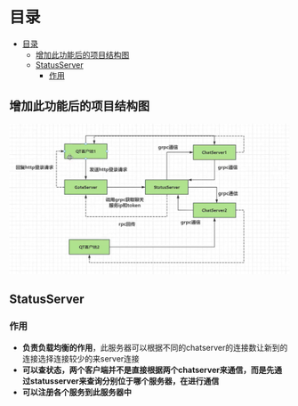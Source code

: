 # 目录

- [目录](#目录)
  - [增加此功能后的项目结构图](#增加此功能后的项目结构图)
  - [StatusServer](#statusserver)
    - [作用](#作用)

## 增加此功能后的项目结构图 

![alt text](image.png)

## StatusServer

### 作用

- **负责负载均衡的作用**，此服务器可以根据不同的chatserver的连接数让新到的连接选择连接较少的来server连接
- **可以查状态，两个客户端并不是直接根据两个chatserver来通信，而是先通过statusserver来查询分别位于哪个服务器，在进行通信**
- **可以注册各个服务到此服务器中**


